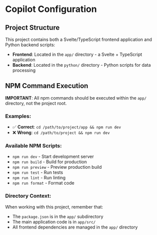 # Copilot Configuration

## Project Structure

This project contains both a Svelte/TypeScript frontend application and Python backend scripts:

- **Frontend**: Located in the `app/` directory - a Svelte + TypeScript application
- **Backend**: Located in the `python/` directory - Python scripts for data processing

## NPM Command Execution

**IMPORTANT**: All npm commands should be executed within the `app/` directory, not the project root.

### Examples:
- ✅ **Correct**: `cd /path/to/project/app && npm run dev`
- ❌ **Wrong**: `cd /path/to/project && npm run dev`

### Available NPM Scripts:
- `npm run dev` - Start development server
- `npm run build` - Build for production  
- `npm run preview` - Preview production build
- `npm run test` - Run tests
- `npm run lint` - Run linting
- `npm run format` - Format code

### Directory Context:
When working with this project, remember that:
- The `package.json` is in the `app/` subdirectory
- The main application code is in `app/src/`
- All frontend dependencies are managed in the `app/` directory